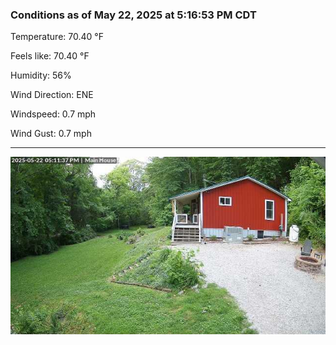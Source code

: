 ### Conditions as of May 22, 2025 at 5:16:53 PM CDT 

Temperature: 70.40 &deg;F

Feels like: 70.40 &deg;F

Humidity: 56%

Wind Direction: ENE

Windspeed: 0.7 mph

Wind Gust: 0.7 mph

---

<img src="./images/latest.jpeg"/>

